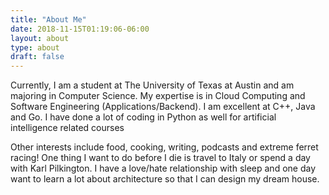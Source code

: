 ```yaml
---
title: "About Me"
date: 2018-11-15T01:19:06-06:00
layout: about
type: about
draft: false
---
```

Currently, I am a student at The University of Texas at Austin and am majoring in Computer Science. My expertise is in Cloud Computing and Software Engineering (Applications/Backend). I am excellent at C++, Java and Go. I have done a lot of coding in Python as well for artificial intelligence related courses

Other interests include food, cooking, writing, podcasts and extreme ferret racing! One thing I want to do before I die is travel to Italy or spend a day with Karl Pilkington. I have a love/hate relationship with sleep and one day want to learn a lot about architecture so that I can design my dream house.
